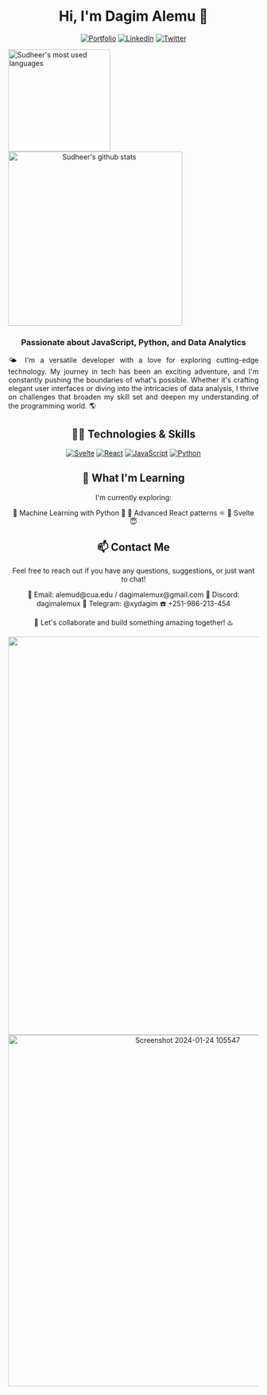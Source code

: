 <h1 align="center">  Hi, I'm Dagim Alemu 🧸 </h1>

<p align="center">
  <a href="https://yourportfolio.com"><img src="https://img.shields.io/badge/Portfolio-Visit-ff69b4" alt="Portfolio"></a>
  <a href="https://www.linkedin.com/in/dagimalemux"><img src="https://img.shields.io/badge/LinkedIn-Connect-blue" alt="LinkedIn"></a>
  <a href="https://twitter.com/dagimalemux"><img src="https://img.shields.io/badge/Twitter-Follow-blue" alt="Twitter"></a>
</p>

<a href="https://github.com/dagimalemux">
  <img align="center" src="https://github-readme-stats.vercel.app/api/top-langs/?username=dagimalemux&theme=light&count_private=true&layout=compact" width="205" alt="Sudheer's most used languages" />
</a>
<a align="center" href="https://github.com/dagimalemux">
 <img align="center" src="https://github-readme-stats.vercel.app/api?username=dagimalemux&show_icons=true&theme=light&line_height=27&include_all_commits=true&count_private=true&hide=issues,prs,contribs" width="350" alt="Sudheer's github stats"/>
</a>

<h3 align="center">Passionate about JavaScript, Python, and Data Analytics</h3>

<p style="text-align:justify; border-color: 1px solid red;"> 🌤️
I'm a versatile developer with a love for exploring cutting-edge technology. My journey in tech has been an exciting adventure, and I'm constantly pushing the boundaries of what's possible. Whether it's crafting elegant user interfaces or diving into the intricacies of data analysis, I thrive on challenges that broaden my skill set and deepen my understanding of the programming world. 🌎</p>

<h2 align="center">🧑‍💻 Technologies & Skills</h2>

<p align="center">
      <div align="center">
            <a href="https://yourportfolio.com"><img src="https://img.icons8.com/?size=128&id=Mm35TzLKahiF&format=png" alt="Svelte"></a>
             <a href="https://yourportfolio.com"><img src="https://img.icons8.com/?size=128&id=lVitPDXqQKP8&format=png" alt="React"></a>
            <a href="https://yourportfolio.com"><img src="https://img.icons8.com/?size=128&id=1ZSHk8m9bk4p&format=png" alt="JavaScript"></a>
            <a href="https://yourportfolio.com"><img src="https://img.icons8.com/?size=128&id=121464&format=png" alt="Python"></a>
     <div align="center">
</p>
<h2 align="center">🌱 What I'm Learning</h2>

<p align="center">I'm currently exploring:</p>

<p align="center">
👣 Machine Learning with Python 🤖
👣 Advanced React patterns ⚛️
👣 Svelte 😇
</p>

<h2 align="center">📫 Contact Me</h2>

<p align="center">Feel free to reach out if you have any questions, suggestions, or just want to chat!</p>

<p align="center">
  📧 Email: alemud@cua.edu / dagimalemux@gmail.com
  🔔 Discord: dagimalemux  
  🤳 Telegram: @xydagim
  ☎️ +251-986-213-454
</p>

<p align="center">🌌 Let's collaborate and build something amazing together! ♨️</p>

<img src="https://private-user-images.githubusercontent.com/133212131/290578375-d44c5378-1b60-4b51-a2b6-42de44579100.png?jwt=eyJhbGciOiJIUzI1NiIsInR5cCI6IkpXVCJ9.eyJpc3MiOiJnaXRodWIuY29tIiwiYXVkIjoicmF3LmdpdGh1YnVzZXJjb250ZW50LmNvbSIsImtleSI6ImtleTUiLCJleHAiOjE3MDYwODQxNTgsIm5iZiI6MTcwNjA4Mzg1OCwicGF0aCI6Ii8xMzMyMTIxMzEvMjkwNTc4Mzc1LWQ0NGM1Mzc4LTFiNjAtNGI1MS1hMmI2LTQyZGU0NDU3OTEwMC5wbmc_WC1BbXotQWxnb3JpdGhtPUFXUzQtSE1BQy1TSEEyNTYmWC1BbXotQ3JlZGVudGlhbD1BS0lBVkNPRFlMU0E1M1BRSzRaQSUyRjIwMjQwMTI0JTJGdXMtZWFzdC0xJTJGczMlMkZhd3M0X3JlcXVlc3QmWC1BbXotRGF0ZT0yMDI0MDEyNFQwODEwNThaJlgtQW16LUV4cGlyZXM9MzAwJlgtQW16LVNpZ25hdHVyZT03YzFmYWM3YWUzY2U3YWU2MzA3MWM5ZDFhNWYwODE1NjU2Y2YxZWU3MTgxNjY5ZmNkZjA1ODgwMTkwOGMwMDAzJlgtQW16LVNpZ25lZEhlYWRlcnM9aG9zdCZhY3Rvcl9pZD0wJmtleV9pZD0wJnJlcG9faWQ9MCJ9.VdPNIaRu0TMNS_MCN4ITf9ADTrQLEKjuohUf9Bj1F7Q" width="800">
<img width="706" alt="Screenshot 2024-01-24 105547" src="https://github.com/dagimalemux/dagimalemux/assets/133212131/391ce218-7568-4257-80b1-481653fb0755">



